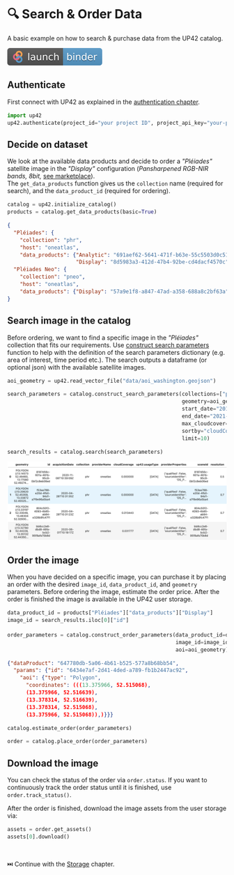 # 🔍 Search & Order Data

A basic example on how to search & purchase data from the UP42 catalog. 

[![Binder](assets/badge_logo.svg)](https://mybinder.org/v2/gh/up42/up42-py/master?filepath=examples%2Fguides%2Fsearch_order_data.ipynb)

## **Authenticate**

First connect with UP42 as explained in the [authentication chapter](authentication.md).

```python
import up42
up42.authenticate(project_id="your project ID", project_api_key="your-project-API-key")
```

## **Decide on dataset**

We look at the available data products and decide to order a *"Pléiades"* satellite image in the 
*"Display"* configuration (*Pansharpened RGB-NIR bands, 8bit,*
[see marketplace](https://up42.com/marketplace/blocks/data/oneatlas-pleiades-display)).<br>
The `get_data_products` function gives us the `collection` name (required for search), and the 
`data_product_id` (required for ordering).

```python
catalog = up42.initialize_catalog()
products = catalog.get_data_products(basic=True)
```

```json
{
  "Pléiades": {
    "collection": "phr",
    "host": "oneatlas",
    "data_products": {"Analytic": "691aef62-5641-471f-b63e-55c5503d0c51", 
                      "Display": "8d5983a3-412d-47b4-92be-cd4dacf4570c"}},
  "Pléiades Neo": {
    "collection": "pneo",
    "host": "oneatlas",
    "data_products": {"Display": "57a9e1f8-a847-47ad-a358-688a8c2bf63a"}}
}
```

## **Search image in the catalog**

Before ordering, we want to find a specific image in the *"Pléiades"* collection that fits our requirements. 
Use [construct search parameters](catalog-reference.md#up42.catalog.Catalog.construct_search_parameters) 
function to help with the definition of the search parameters dictionary (e.g. area of interest, time period etc.). 
The search outputs a dataframe (or optional json) with the available satellite images.


```python
aoi_geometry = up42.read_vector_file("data/aoi_washington.geojson")
```

```python
search_parameters = catalog.construct_search_parameters(collections=["phr"],
                                                        geometry=aoi_geometry,
                                                        start_date="2019-01-01",
                                                        end_date="2021-12-31",
                                                        max_cloudcover=20,
                                                        sortby="cloudCoverage",
                                                        limit=10)
```
```python
search_results = catalog.search(search_parameters)
```

![Search results](assets/search_results.png)


## **Order the image**

When you have decided on a specific image, you can purchase it by placing an order
with the desired `image_id`, `data_product_id`,  and `geometry` parameters. 
Before ordering the image, estimate the order price. After the order is finished the image is 
available in the UP42 user storage.

```python
data_product_id = products["Pléiades"]["data_products"]["Display"]
image_id = search_results.iloc[0]["id"]

order_parameters = catalog.construct_order_parameters(data_product_id=data_product_id,
                                                      image_id=image_id, 
                                                      aoi=aoi_geometry)
```
```json
{"dataProduct": "647780db-5a06-4b61-b525-577a8b68bb54",
  "params": {"id": "6434e7af-2d41-4ded-a789-fb1b2447ac92",
    "aoi": {"type": "Polygon",
      "coordinates": (((13.375966, 52.515068),
      (13.375966, 52.516639),
      (13.378314, 52.516639),
      (13.378314, 52.515068),
      (13.375966, 52.515068)),)}}}
```


```python
catalog.estimate_order(order_parameters)
```

```python
order = catalog.place_order(order_parameters)
```

## **Download the image**

You can check the status of the order via `order.status`. If you want to continuously track the
order status until it is finished, use `order.track_status()`. 

After the order is finished, download the image assets from the user storage via:

```python
assets = order.get_assets()
assets[0].download()
```

<br>

⏭️ Continue with the [Storage](storage.md) chapter.
